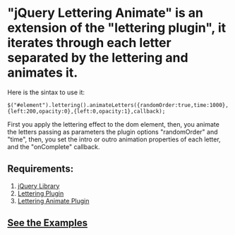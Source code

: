 "jQuery Lettering Animate" is an extension of the "lettering plugin", it iterates through each letter separated by the lettering and animates it.
====================
		
Here is the sintax to use it:
			
```
$("#element").lettering().animateLetters({randomOrder:true,time:1000},{left:200,opacity:0},{left:0,opacity:1},callback);
```
			
First you apply the lettering effect to the dom element, then, you animate the letters passing as parameters the plugin options "randomOrder" and "time", then, you set the intro or outro animation properties of each letter, and the "onComplete" callback.
		
Requirements:
---------------------

1. [jQuery Library]
2. [Lettering Plugin]
3. [Lettering Animate Plugin]
		
[jQuery Library]: http://docs.jquery.com/Downloading_jQuery "jQuery Library"
[Lettering Plugin]: http://daverupert.com/2010/09/lettering-js/ "Lettering Plugin"
[Lettering Animate Plugin]: https://github.com/giuliandrimba/jquery-lettering-animate "Lettering Animate Plugin"


[See the Examples]
---------------------

[See the Examples]: http://www.giuliandrimba.com/labs/lettering-animate/ "See the examples"